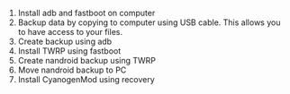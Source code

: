 1. Install adb and fastboot on computer
2. Backup data by copying to computer using USB cable. This allows you to have access to your files.
3. Create backup using adb
4. Install TWRP using fastboot
5. Create nandroid backup using TWRP
6. Move nandroid backup to PC
7. Install CyanogenMod using recovery